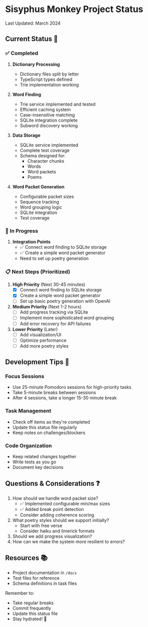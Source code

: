 # Sisyphus Monkey Project Status
Last Updated: March 2024

## Current Status 🎯

### ✅ Completed
1. **Dictionary Processing**
   - Dictionary files split by letter
   - TypeScript types defined
   - Trie implementation working

2. **Word Finding**
   - Trie service implemented and tested
   - Efficient caching system
   - Case-insensitive matching
   - SQLite integration complete
   - Subword discovery working

3. **Data Storage**
   - SQLite service implemented
   - Complete test coverage
   - Schema designed for:
     - Character chunks
     - Words
     - Word packets
     - Poems

4. **Word Packet Generation**
   - Configurable packet sizes
   - Sequence tracking
   - Word grouping logic
   - SQLite integration
   - Test coverage

### 🚧 In Progress
1. **Integration Points**
   - ✅ Connect word finding to SQLite storage
   - ✅ Create a simple word packet generator
   - Need to set up poetry generation

### 📋 Next Steps (Prioritized)

1. **High Priority** (Next 30-45 minutes)
   - [x] Connect word finding to SQLite storage
   - [x] Create a simple word packet generator
   - [ ] Set up basic poetry generation with OpenAI

2. **Medium Priority** (Next 1-2 hours)
   - [ ] Add progress tracking via SQLite
   - [ ] Implement more sophisticated word grouping
   - [ ] Add error recovery for API failures

3. **Lower Priority** (Later)
   - [ ] Add visualization/UI
   - [ ] Optimize performance
   - [ ] Add more poetry styles

## Development Tips 🧠

### Focus Sessions
- Use 25-minute Pomodoro sessions for high-priority tasks
- Take 5-minute breaks between sessions
- After 4 sessions, take a longer 15-30 minute break

### Task Management
- Check off items as they're completed
- Update this status file regularly
- Keep notes on challenges/blockers

### Code Organization
- Keep related changes together
- Write tests as you go
- Document key decisions

## Questions & Considerations ❓
1. How should we handle word packet size?
   - ✅ Implemented configurable min/max sizes
   - ✅ Added break point detection
   - Consider adding coherence scoring
2. What poetry styles should we support initially?
   - Start with free verse
   - Consider haiku and limerick formats
3. Should we add progress visualization?
4. How can we make the system more resilient to errors?

## Resources 📚
- Project documentation in `/docs`
- Test files for reference
- Schema definitions in task files

Remember to:
- Take regular breaks
- Commit frequently
- Update this status file
- Stay hydrated! 🚰 